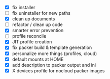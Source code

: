 - [x] fix installer
- [ ] fix uninstaller for new paths
- [x] clean up documents
- [ ] refactor / clean up code
- [x] smarter error prevention
- [ ] profile reconcile
- [x] JIT profile creation
- [x] fix packer build & template generation
- [x] personalize more things (profiles, cloud)
- [x] default mounts at HOME
- [x] add description to packer output and ini  
- [x] X devices profile for nocloud packer images